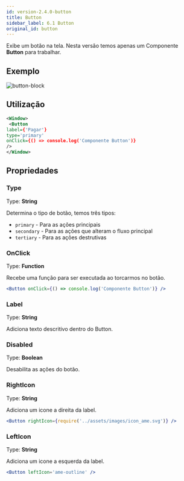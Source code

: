 ```yaml
---
id: version-2.4.0-button
title: Button
sidebar_label: 6.1 Button
original_id: button
---
```


Exibe um botão na tela.
Nesta versão temos apenas um Componente **Button** para trabalhar.

## Exemplo

![button-block](assets/images_components/v2.0.0/button.png)

## Utilização

```xml
<Window>
 <Button
label={'Pagar'}
type='primary'
onClick={() => console.log('Componente Button')}
/>
</Window>
```

## Propriedades

### Type
Type: **String**

Determina o tipo de botão, temos três tipos:

- `primary` - Para as ações principais
- `secondary` - Para as ações que alteram o fluxo principal
- `tertiary` - Para as ações destrutivas

### OnClick
Type: **Function**

Recebe uma função para ser executada ao torcarmos no botão.

```jsx harmony
<Button onClick={() => console.log('Componente Button')} />
```

### Label
Type: **String**

Adiciona texto descritivo dentro do Button.

### Disabled
Type: **Boolean**

Desabilita as ações do botão.

### RightIcon
Type: **String**

Adiciona um icone a direita da label.

```jsx harmony
<Button rightIcon={require('../assets/images/icon_ame.svg')} />
```

### LeftIcon
Type: **String**

Adiciona um icone a esquerda da label.

```jsx harmony
<Button leftIcon='ame-outline' />
```